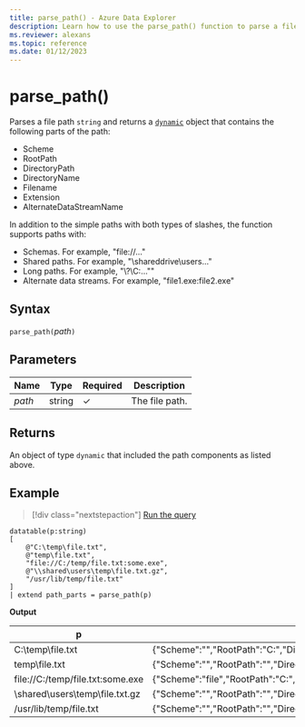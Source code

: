 ```yaml
---
title: parse_path() - Azure Data Explorer
description: Learn how to use the parse_path() function to parse a file path.
ms.reviewer: alexans
ms.topic: reference
ms.date: 01/12/2023
---
```

# parse_path()

Parses a file path `string` and returns a [`dynamic`](./scalar-data-types/dynamic.md) object that contains the following parts of the path:

* Scheme
* RootPath
* DirectoryPath
* DirectoryName
* Filename
* Extension
* AlternateDataStreamName

In addition to the simple paths with both types of slashes, the function supports paths with:

* Schemas. For example, "file://..."
* Shared paths. For example, "\\shareddrive\users..."
* Long paths. For example, "\\?\C:...""
* Alternate data streams. For example, "file1.exe:file2.exe"

## Syntax

`parse_path(`*path*`)`

## Parameters

| Name | Type | Required | Description |
|--|--|--|--|
| *path* | string | &check; | The file path.|

## Returns

An object of type `dynamic` that included the path components as listed above.

## Example

> [!div class="nextstepaction"]
> <a href="https://dataexplorer.azure.com/clusters/help/databases/Samples?query=H4sIAAAAAAAAA22NQQrDIBBF94J3EFcJFN0LhUKOUUMwOE0Ek4ozASk9fOMiLYHOrOY95n/vaN8xQpMMUg7r1ArO7pyJfW6yM5ZgSfYRIigqJC+H+YtlBUbrzujq9eENPhdQUOD3by3OLoO3G0LGc4uaXt9EvWHWMYznQMlZz9lbQCFYvUiO5iG5TCiu+5ERhoqa1H4A8WAkd+AAAAA=" target="_blank">Run the query</a>

```kusto
datatable(p:string) 
[
    @"C:\temp\file.txt",
    @"temp\file.txt",
    "file://C:/temp/file.txt:some.exe",
    @"\\shared\users\temp\file.txt.gz",
    "/usr/lib/temp/file.txt"
]
| extend path_parts = parse_path(p)
```

**Output**

|p|path_parts
|---|---
|C:\temp\file.txt|{"Scheme":"","RootPath":"C:","DirectoryPath":"C:\\temp","DirectoryName":"temp","Filename":"file.txt","Extension":"txt","AlternateDataStreamName":""}
|temp\file.txt|{"Scheme":"","RootPath":"","DirectoryPath":"temp","DirectoryName":"temp","Filename":"file.txt","Extension":"txt","AlternateDataStreamName":""}
|file://C:/temp/file.txt:some.exe|{"Scheme":"file","RootPath":"C:","DirectoryPath":"C:/temp","DirectoryName":"temp","Filename":"file.txt","Extension":"txt","AlternateDataStreamName":"some.exe"}
|\\shared\users\temp\file.txt.gz|{"Scheme":"","RootPath":"","DirectoryPath":"\\\\shared\\users\\temp","DirectoryName":"temp","Filename":"file.txt.gz","Extension":"gz","AlternateDataStreamName":""}
|/usr/lib/temp/file.txt|{"Scheme":"","RootPath":"","DirectoryPath":"/usr/lib/temp","DirectoryName":"temp","Filename":"file.txt","Extension":"txt","AlternateDataStreamName":""}

